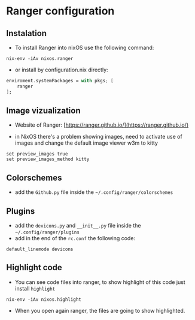 # Ranger configuration

## Instalation

- To install Ranger into nixOS use the following command:

```shell
nix-env -iAv nixos.ranger
```

- or install by configuration.nix directly:

```nix
enviroment.systemPackages = with pkgs; [
    ranger
];
```

## Image vizualization

- Website of Ranger: [https://ranger.github.io/](https://ranger.github.io/)

- in NixOS there's a problem showing images, need to activate use of images and change the default image viewer w3m to kitty

```shell
set preview_images true
set preview_images_method kitty
```

## Colorschemes

- add the `Github.py` file inside the `~/.config/ranger/colorschemes`

## Plugins

- add the `devicons.py` and `__init__.py` file inside the `~/.config/ranger/plugins`
- add in the end of the `rc.conf` the following code:

```shell
default_linemode devicons
```

## Highlight code

- You can see code files into ranger, to show highlight of this code just install `highlight`

```shell
nix-env -iAv nixos.highlight
```

- When you open again ranger, the files are going to show highlighted.





